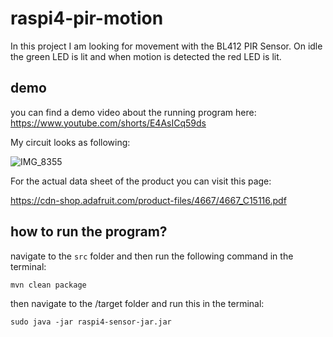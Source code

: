 # raspi4-pir-motion

In this project I am looking for movement with the BL412 PIR Sensor.
On idle the green LED is lit and when motion is detected the red LED is lit.

## demo
you can find a demo video about the running program here:
https://www.youtube.com/shorts/E4AsICq59ds

My circuit looks as following:

![IMG_8355](https://user-images.githubusercontent.com/75616496/207989699-9aa78a23-fa20-43e3-a3f4-2c8a417e243c.jpg)

For the actual data sheet of the product you can visit this page:

https://cdn-shop.adafruit.com/product-files/4667/4667_C15116.pdf

## how to run the program?

navigate to the `src` folder and then run the following command in the terminal:

    mvn clean package

then navigate to the /target folder and run this in the terminal:

    sudo java -jar raspi4-sensor-jar.jar
